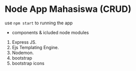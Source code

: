 # Node App Mahasiswa (CRUD)

use `npm start` to running the app

* components & icluded node modules

1. Express JS.
2. Ejs Templating Engine.
3. Nodemon.
4. bootstrap
5. bootstrap icons
